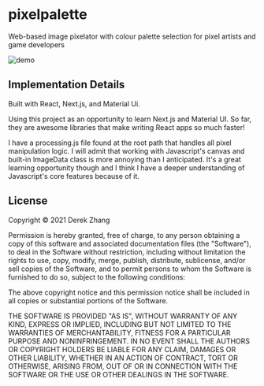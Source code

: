 # pixelpalette

Web-based image pixelator with colour palette selection for pixel artists and game developers

![demo](https://github.com/D3REKZHANG/pixelpalette/blob/master/demo.gif?raw=true)

<h2>Implementation Details</h2>

Built with React, Next.js, and Material Ui. 

Using this project as an opportunity to learn Next.js and Material UI. So far, they are awesome libraries that make writing React apps so much faster!

I have a processing.js file found at the root path that handles all pixel manipulation logic. I will admit that working with Javascript's canvas and built-in ImageData class is more annoying than I anticipated. It's a great learning opportunity though and I think I have a deeper understanding of Javascript's core features because of it.

<h2>License</h2>

Copyright © 2021 Derek Zhang

Permission is hereby granted, free of charge, to any person obtaining a copy of this software and associated documentation files (the "Software"), to deal in the Software without restriction, including without limitation the rights to use, copy, modify, merge, publish, distribute, sublicense, and/or sell copies of the Software, and to permit persons to whom the Software is furnished to do so, subject to the following conditions:

The above copyright notice and this permission notice shall be included in all copies or substantial portions of the Software.

THE SOFTWARE IS PROVIDED "AS IS", WITHOUT WARRANTY OF ANY KIND, EXPRESS OR IMPLIED, INCLUDING BUT NOT LIMITED TO THE WARRANTIES OF MERCHANTABILITY, FITNESS FOR A PARTICULAR PURPOSE AND NONINFRINGEMENT. IN NO EVENT SHALL THE AUTHORS OR COPYRIGHT HOLDERS BE LIABLE FOR ANY CLAIM, DAMAGES OR OTHER LIABILITY, WHETHER IN AN ACTION OF CONTRACT, TORT OR OTHERWISE, ARISING FROM, OUT OF OR IN CONNECTION WITH THE SOFTWARE OR THE USE OR OTHER DEALINGS IN THE SOFTWARE.
